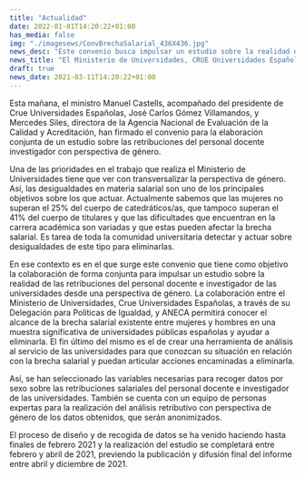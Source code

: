```yaml
---
title: "Actualidad"   
date: 2022-01-01T14:20:22+01:00
has_media: false
img: "./imagesews/ConvBrechaSalarial_436X436.jpg"
news_desc: "Este convenio busca impulsar un estudio sobre la realidad de las retribuciones del personal docente e investigador de las universidades. El objetivo último es crear una herramienta de análisis al servicio de las universidades para que conozcan su situación en relación con la brecha salarial y puedan articular acciones encaminadas a eliminarla."
news_title: "El Ministerio de Universidades, CRUE Universidades Españolas y ANECA acuerdan la elaboración de una investigación sobre brecha salarial con perspectiva de género."
draft: true
news_date: 2021-03-11T14:20:22+01:00
---
```

<p>Esta ma&ntilde;ana, el ministro Manuel Castells, acompa&ntilde;ado del presidente de Crue Universidades Espa&ntilde;olas, Jos&eacute; Carlos G&oacute;mez Villamandos, y Mercedes Siles, directora de la Agencia Nacional de Evaluaci&oacute;n de la Calidad y Acreditaci&oacute;n, han firmado el convenio para la elaboraci&oacute;n conjunta de un estudio sobre las retribuciones del personal docente investigador con perspectiva de g&eacute;nero.</p>
<p>Una de las prioridades en el trabajo que realiza el Ministerio de Universidades tiene que ver con transversalizar la perspectiva de g&eacute;nero. As&iacute;, las desigualdades en materia salarial son uno de los principales objetivos sobre los que actuar. Actualmente sabemos que las mujeres no superan el 25% del cuerpo de catedr&aacute;ticos/as, que tampoco superan el 41% del cuerpo de titulares y que las dificultades que encuentran en la carrera acad&eacute;mica son variadas y que estas pueden afectar la brecha salarial. Es tarea de toda la comunidad universitaria detectar y actuar sobre desigualdades de este tipo para eliminarlas.</p>
<p>En ese contexto es en el que surge este convenio que tiene como objetivo la colaboraci&oacute;n de forma conjunta para impulsar un estudio sobre la realidad de las retribuciones del personal docente e investigador de las universidades desde una perspectiva de g&eacute;nero. La colaboraci&oacute;n entre el Ministerio de Universidades, Crue Universidades Espa&ntilde;olas, a trav&eacute;s de su Delegaci&oacute;n para Pol&iacute;ticas de Igualdad, y ANECA permitir&aacute; conocer el alcance de la brecha salarial existente entre mujeres y hombres en una muestra significativa de universidades p&uacute;blicas espa&ntilde;olas y ayudar a eliminarla. El fin &uacute;ltimo del mismo es el de crear una herramienta de an&aacute;lisis al servicio de las universidades para que conozcan su situaci&oacute;n en relaci&oacute;n con la brecha salarial y puedan articular acciones encaminadas a eliminarla.</p>
<p>As&iacute;, se han seleccionado las variables necesarias para recoger datos por sexo sobre las retribuciones salariales del personal docente e investigador de las universidades. Tambi&eacute;n se cuenta con un equipo de personas expertas para la realizaci&oacute;n del an&aacute;lisis retributivo con perspectiva de g&eacute;nero de los datos obtenidos, que ser&aacute;n anonimizados.</p>
<p>El proceso de dise&ntilde;o y de recogida de datos se ha venido haciendo hasta finales de febrero 2021 y la realizaci&oacute;n del estudio se completar&aacute; entre febrero y abril de 2021, previendo la publicaci&oacute;n y difusi&oacute;n final del informe entre abril y diciembre de 2021.</p>